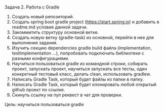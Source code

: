 Задача 2. Работа с Gradle
1. Создать новый репозиторий.
2. Создать spring boot gradle project (https://start.spring.io) и добавить в readme.md условие данной задачи. 
3. Закоммитить структуру основной ветке.
4. Создать новую ветку (gradle-task) из основной, перейти в нее для выполнения задания.
5. Изучить секцию dependencies gradle build файла  (implementation, testImplementation ...), попробовать подключить библиотеки с разными конфигурациями.
6. Hаучиться пользоваться gradle из командной строки, собирать проект, запускать проект, научиться запускать все тесты, один конкретный тестовый класс, делать clean, использовать gradlew.
7. Написать Gradle Task, который будет файлы из папки в папку.
8. Написать Gradle Task, который будет клонировать любой открытый github проект по ссылке.
9. Скинуть ссылку на пул реквест в чат для проверки.

Цель: научиться пользоваться gradle